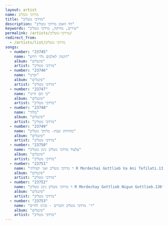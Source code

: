 ```yaml
---
layout: artist
name: מרדכי גוטליב
title: "מרדכי גוטליב"
description: "דף האמן מרדכי גוטליב"
keywords: "שירים, מוזיקה, מרדכי גוטליב"
permalink: /artists/מרדכי-גוטליב/
redirect_from:
  - /artists/list/מרדכי גוטליב
songs:
  - number: "23745"
    name: "דוגמה לאלבום גלוי וידוע"
    album: "סינגלים"
    artist: "מרדכי גוטליב"
  - number: "23746"
    name: "זכרנו"
    album: "סינגלים"
    artist: "מרדכי גוטליב"
  - number: "23747"
    name: "כי הם חיינו"
    album: "סינגלים"
    artist: "מרדכי גוטליב"
  - number: "23748"
    name: "מְלוֹךְ"
    album: "סינגלים"
    artist: "מרדכי גוטליב"
  - number: "23749"
    name: "מחרוזת שבת- מרדכי גוטליב"
    album: "סינגלים"
    artist: "מרדכי גוטליב"
  - number: "23750"
    name: "צלצול מרדכי גוטליב ניגון גוטליב"
    album: "סינגלים"
    artist: "מרדכי גוטליב"
  - number: "23751"
    name: "ר מרדכי גוטליב ואני תפילתי R Mordechai Gottlieb Va Ani Tefilati.136"
    album: "סינגלים"
    artist: "מרדכי גוטליב"
  - number: "23752"
    name: "ר מרדכי גוטליב ניגון גוטליב R Mordechay Gottlieb Nigun Gottlieb.136"
    album: "סינגלים"
    artist: "מרדכי גוטליב"
  - number: "23753"
    name: "ר' מרדכי גוטליב וחברים - זכרנו לחיים"
    album: "סינגלים"
    artist: "מרדכי גוטליב"
---
```

